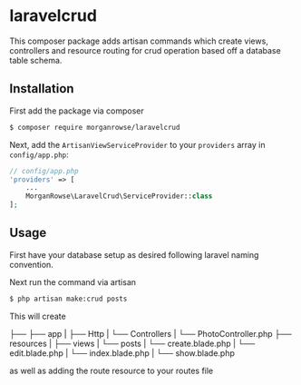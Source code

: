# laravelcrud

This composer package adds artisan commands which create views, controllers and resource routing for crud operation based off a database  table schema.

## Installation

First add the package via composer

```bash
$ composer require morganrowse/laravelcrud
```

Next, add the `ArtisanViewServiceProvider` to your `providers` array in `config/app.php`:

```php
// config/app.php
'providers' => [
    ...
    MorganRowse\LaravelCrud\ServiceProvider::class
];
```

## Usage

First have your database setup as desired following laravel naming convention.

Next run the command via artisan

```bash
$ php artisan make:crud posts
```

This will create 

├── 
├── app
|   ├── Http
|       └── Controllers
|           └── PhotoController.php
├── resources
|   ├── views
|       └── posts
|           └── create.blade.php
|           └── edit.blade.php
|           └── index.blade.php
|           └── show.blade.php

as well as adding the route resource to your routes file
